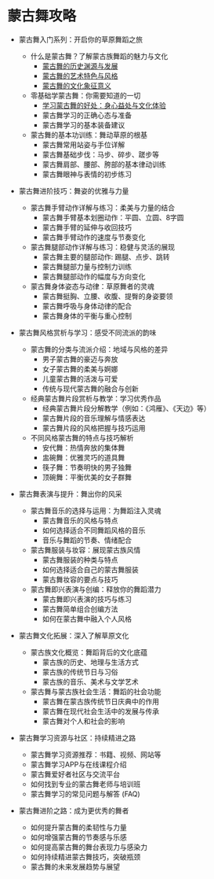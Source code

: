 # 蒙古舞攻略

- 蒙古舞入门系列：开启你的草原舞蹈之旅
    - 什么是蒙古舞？了解蒙古族舞蹈的魅力与文化
        - [蒙古舞的历史渊源与发展](./蒙古舞的历史渊源与发展.md)
        - [蒙古舞的艺术特色与风格](./蒙古舞的艺术特色与风格.md)
        - [蒙古舞的文化象征意义](./蒙古舞的文化象征意义.md)
    - 零基础学蒙古舞：你需要知道的一切
        - [学习蒙古舞的好处：身心益处与文化体验](./学习蒙古舞的好处.md)
        - 蒙古舞学习的正确心态与准备
        - 蒙古舞学习的基本装备建议
    - 蒙古舞的基本功训练：舞动草原的根基
        - 蒙古舞常用站姿与手位详解
        - 蒙古舞基础步伐：马步、碎步、蹉步等
        - 蒙古舞肩部、腰部、胯部的基本律动训练
        - 蒙古舞眼神与表情的初步练习

- 蒙古舞进阶技巧：舞姿的优雅与力量
    - 蒙古舞手臂动作详解与练习：柔美与力量的结合
        - 蒙古舞手臂基本划圈动作：平圆、立圆、8字圆
        - 蒙古舞手臂的延伸与收回技巧
        - 蒙古舞手臂动作的速度与节奏变化
    - 蒙古舞腿部动作详解与练习：稳健与灵活的展现
        - 蒙古舞主要的腿部动作: 踢腿、点步、跳转
        - 蒙古舞腿部力量与控制力训练
        - 蒙古舞腿部动作的幅度与方向变化
    - 蒙古舞身体姿态与动律：草原舞者的灵魂
        - 蒙古舞挺胸、立腰、收腹、提臀的身姿要领
        - 蒙古舞呼吸与身体动律的配合
        - 蒙古舞身体的平衡与重心控制

- 蒙古舞风格赏析与学习：感受不同流派的韵味
    - 蒙古舞的分类与流派介绍：地域与风格的差异
        - 男子蒙古舞的豪迈与奔放
        - 女子蒙古舞的柔美与婀娜
        - 儿童蒙古舞的活泼与可爱
        - 传统与现代蒙古舞的融合与创新
    - 经典蒙古舞片段赏析与教学：学习优秀作品
        - 经典蒙古舞片段分解教学（例如：《鸿雁》、《天边》等）
        - 蒙古舞片段的音乐理解与情感表达
        - 蒙古舞片段的风格把握与技巧运用
    - 不同风格蒙古舞的特点与技巧解析
        - 安代舞：热情奔放的集体舞
        - 盅碗舞：优雅灵巧的道具舞
        - 筷子舞：节奏明快的男子独舞
        - 顶碗舞：平衡优美的女子群舞

- 蒙古舞表演与提升：舞出你的风采
    - 蒙古舞音乐的选择与运用：为舞蹈注入灵魂
        - 蒙古舞音乐的风格与特点
        - 如何选择适合不同舞蹈风格的音乐
        - 音乐与舞蹈的节奏、情绪配合
    - 蒙古舞服装与妆容：展现蒙古族风情
        - 蒙古舞服装的种类与特点
        - 如何选择适合自己的蒙古舞服装
        - 蒙古舞妆容的要点与技巧
    - 蒙古舞即兴表演与创编：释放你的舞蹈潜力
        - 蒙古舞即兴表演的技巧与练习
        - 蒙古舞简单组合创编方法
        - 如何在蒙古舞中融入个人风格

- 蒙古舞文化拓展：深入了解草原文化
    - 蒙古族文化概览：舞蹈背后的文化底蕴
        - 蒙古族的历史、地理与生活方式
        - 蒙古族的传统节日与习俗
        - 蒙古族的音乐、美术与文学艺术
    - 蒙古舞与蒙古族社会生活：舞蹈的社会功能
        - 蒙古舞在蒙古族传统节日庆典中的作用
        - 蒙古舞在现代社会生活中的发展与传承
        - 蒙古舞对个人和社会的影响

- 蒙古舞学习资源与社区：持续精进之路
    - 蒙古舞学习资源推荐：书籍、视频、网站等
    - 蒙古舞学习APP与在线课程介绍
    - 蒙古舞爱好者社区与交流平台
    - 如何找到专业的蒙古舞老师与培训班
    - 蒙古舞学习的常见问题与解答 (FAQ)

- 蒙古舞进阶之路：成为更优秀的舞者
    - 如何提升蒙古舞的柔韧性与力量
    - 如何增强蒙古舞的节奏感与乐感
    - 如何提高蒙古舞的舞台表现力与感染力
    - 如何持续精进蒙古舞技巧，突破瓶颈
    - 蒙古舞的未来发展趋势与展望
